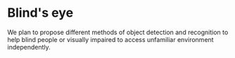 # Blind's eye

We plan to propose different methods of object detection and recognition to help blind people or visually impaired to access unfamiliar environment independently.  
